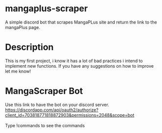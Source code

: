 # mangaplus-scraper
A simple discord bot that scrapes MangaPLus site and return the link to the mangaPlus page.

# Description
This is my first project, i know it has a lot of bad practices i intend to implement new functions.
If you have any suggestions on how to improve let me know!

# MangaScraper Bot
Use this link to have the bot on your discord server.
<br>https://discordapp.com/api/oauth2/authorize?client_id=703818771818872903&permissions=2048&scope=bot</br>
<br>Type !commands to see the commands</br>
